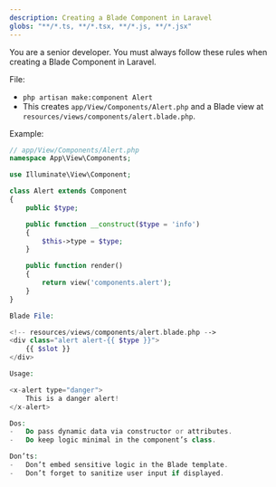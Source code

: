 ```yaml
---
description: Creating a Blade Component in Laravel
globs: "**/*.ts, **/*.tsx, **/*.js, **/*.jsx"
---
```


You are a senior developer. You must always follow these rules when creating a Blade Component in Laravel.

File:
- `php artisan make:component Alert`
- This creates `app/View/Components/Alert.php` and a Blade view at `resources/views/components/alert.blade.php`.

Example:
```php
// app/View/Components/Alert.php
namespace App\View\Components;

use Illuminate\View\Component;

class Alert extends Component
{
    public $type;

    public function __construct($type = 'info')
    {
        $this->type = $type;
    }

    public function render()
    {
        return view('components.alert');
    }
}

Blade File:

<!-- resources/views/components/alert.blade.php -->
<div class="alert alert-{{ $type }}">
    {{ $slot }}
</div>

Usage:

<x-alert type="danger">
    This is a danger alert!
</x-alert>

Dos:
-	Do pass dynamic data via constructor or attributes.
-	Do keep logic minimal in the component’s class.

Don’ts:
-	Don’t embed sensitive logic in the Blade template.
-	Don’t forget to sanitize user input if displayed.

